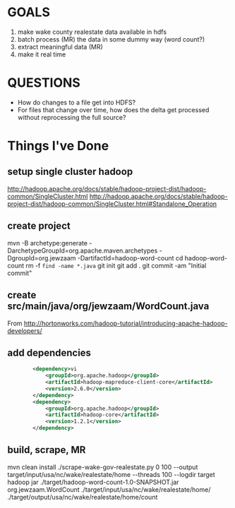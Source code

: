 # GOALS
1) make wake county realestate data available in hdfs
2) batch process (MR) the data in some dummy way (word count?)
3) extract meaningful data (MR)
4) make it real time

# QUESTIONS
- How do changes to a file get into HDFS?
- For files that change over time, how does the delta get processed without reprocessing the full source?

# Things I've Done

## setup single cluster hadoop
http://hadoop.apache.org/docs/stable/hadoop-project-dist/hadoop-common/SingleCluster.html
http://hadoop.apache.org/docs/stable/hadoop-project-dist/hadoop-common/SingleCluster.html#Standalone_Operation

## create project
mvn -B archetype:generate -DarchetypeGroupId=org.apache.maven.archetypes -DgroupId=org.jewzaam -DartifactId=hadoop-word-count
cd hadoop-word-count
rm -f `find -name *.java`
git init
git add .
git commit -am "Initial commit"

## create src/main/java/org/jewzaam/WordCount.java
From http://hortonworks.com/hadoop-tutorial/introducing-apache-hadoop-developers/

## add dependencies
```xml
        <dependency>vi 
            <groupId>org.apache.hadoop</groupId>
            <artifactId>hadoop-mapreduce-client-core</artifactId>
            <version>2.6.0</version>
        </dependency>
        <dependency>
            <groupId>org.apache.hadoop</groupId>
            <artifactId>hadoop-core</artifactId>
            <version>1.2.1</version>
        </dependency>
```

## build, scrape, MR
mvn clean install
./scrape-wake-gov-realestate.py 0 100 --output target/input/usa/nc/wake/realestate/home --threads 100 --logdir target
hadoop jar ./target/hadoop-word-count-1.0-SNAPSHOT.jar org.jewzaam.WordCount ./target/input/usa/nc/wake/realestate/home/ ./target/output/usa/nc/wake/realestate/home/count
